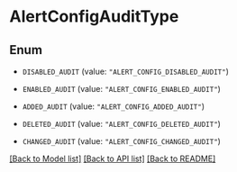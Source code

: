 # AlertConfigAuditType

## Enum


* `DISABLED_AUDIT` (value: `"ALERT_CONFIG_DISABLED_AUDIT"`)

* `ENABLED_AUDIT` (value: `"ALERT_CONFIG_ENABLED_AUDIT"`)

* `ADDED_AUDIT` (value: `"ALERT_CONFIG_ADDED_AUDIT"`)

* `DELETED_AUDIT` (value: `"ALERT_CONFIG_DELETED_AUDIT"`)

* `CHANGED_AUDIT` (value: `"ALERT_CONFIG_CHANGED_AUDIT"`)


[[Back to Model list]](../README.md#documentation-for-models) [[Back to API list]](../README.md#documentation-for-api-endpoints) [[Back to README]](../README.md)


